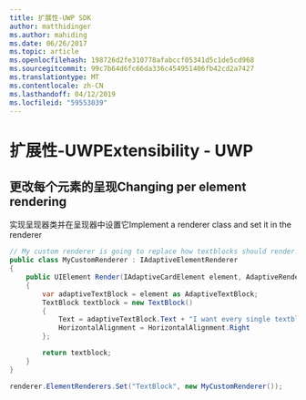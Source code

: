 ```yaml
---
title: 扩展性-UWP SDK
author: matthidinger
ms.author: mahiding
ms.date: 06/26/2017
ms.topic: article
ms.openlocfilehash: 198726d2fe310778afabccf05341d5c1de5cd968
ms.sourcegitcommit: 99c7b64d6fc66da336c454951406fb42cd2a7427
ms.translationtype: MT
ms.contentlocale: zh-CN
ms.lasthandoff: 04/12/2019
ms.locfileid: "59553039"
---
```

# <a name="extensibility---uwp"></a><span data-ttu-id="cfced-102">扩展性-UWP</span><span class="sxs-lookup"><span data-stu-id="cfced-102">Extensibility - UWP</span></span>

## <a name="changing-per-element-rendering"></a><span data-ttu-id="cfced-103">更改每个元素的呈现</span><span class="sxs-lookup"><span data-stu-id="cfced-103">Changing per element rendering</span></span>

<span data-ttu-id="cfced-104">实现呈现器类并在呈现器中设置它</span><span class="sxs-lookup"><span data-stu-id="cfced-104">Implement a renderer class and set it in the renderer</span></span>

```csharp
// My custom renderer is going to replace how textblocks should render!
public class MyCustomRenderer : IAdaptiveElementRenderer
{
    public UIElement Render(IAdaptiveCardElement element, AdaptiveRenderContext context)
    {
        var adaptiveTextBlock = element as AdaptiveTextBlock;
        TextBlock textblock = new TextBlock()
        {
            Text = adaptiveTextBlock.Text + "I want every single textblock to append this text, and it should be aligned to the right!",
            HorizontalAlignment = HorizontalAlignment.Right
        };

        return textblock;
    }
}

renderer.ElementRenderers.Set("TextBlock", new MyCustomRenderer());
```